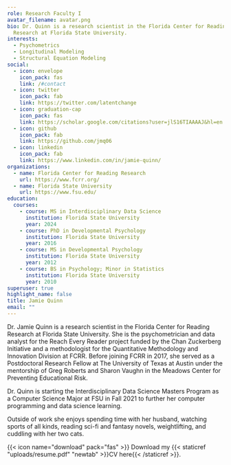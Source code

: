 ```yaml
---
role: Research Faculty I
avatar_filename: avatar.png
bio: Dr. Quinn is a research scientist in the Florida Center for Reading
  Research at Florida State University.
interests:
  - Psychometrics
  - Longitudinal Modeling
  - Structural Equation Modeling
social:
  - icon: envelope
    icon_pack: fas
    link: /#contact
  - icon: twitter
    icon_pack: fab
    link: https://twitter.com/latentchange
  - icon: graduation-cap
    icon_pack: fas
    link: https://scholar.google.com/citations?user=jlS16TIAAAAJ&hl=en
  - icon: github
    icon_pack: fab
    link: https://github.com/jmq06
  - icon: linkedin
    icon_pack: fab
    link: https://www.linkedin.com/in/jamie-quinn/
organizations:
  - name: Florida Center for Reading Research
    url: https://www.fcrr.org/
  - name: Florida State University
    url: https://www.fsu.edu/
education:
  courses:
    - course: MS in Interdisciplinary Data Science
      institution: Florida State University
      year: 2024
    - course: PhD in Developmental Psychology
      institution: Florida State University
      year: 2016
    - course: MS in Developmental Psychology
      institution: Florida State University
      year: 2012
    - course: BS in Psychology; Minor in Statistics
      institution: Florida State University
      year: 2010
superuser: true
highlight_name: false
title: Jamie Quinn
email: ""
---
```

Dr. Jamie Quinn is a research scientist in the Florida Center for Reading Research at Florida State University. She is the psychometrician and data analyst for the Reach Every Reader project funded by the Chan Zuckerberg Initiative and a methodologist for the Quantitative Methodology and Innovation Division at FCRR.  Before joining FCRR in 2017, she served as a Postdoctoral Research Fellow at The University of Texas at Austin under the mentorship of Greg Roberts and Sharon Vaughn in the Meadows Center for Preventing Educational Risk. 

Dr. Quinn is starting the Interdisciplinary Data Science Masters Program as a Computer Science Major at FSU in Fall 2021 to further her computer programming and data science learning. 

Outside of work she enjoys spending time with her husband, watching sports of all kinds, reading sci-fi and fantasy novels, weightlifting, and cuddling with her two cats. 

{{< icon name="download" pack="fas" >}} Download my {{< staticref "uploads/resume.pdf" "newtab" >}}CV here{{< /staticref >}}.